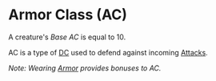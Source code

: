 # Armor Class (AC)

A creature's *Base AC* is equal to 10.

AC is a type of [DC](../../Game%20Procedures/Core%20Procedures/DC.md) used to defend against incoming [Attacks](../../Game%20Procedures/Combat/Attack.md).

*Note: Wearing [Armor](../../Items%20and%20Gear/Armor/Armor.md) provides bonuses to AC.*
